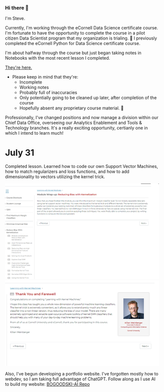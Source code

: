 ### Hi there 👋

I'm Steve. 

Currently, I'm working through the eCornell Data Science certificate course.  I'm fortunate to have the opportunity to complete the course in a pilot citizen Data Scientist program that my organization is trialing. 🙌 I previously completed the eCornell Python for Data Science certificate course.  

I'm about halfway through the course but just began taking notes in Notebooks with the most recent lesson I completed. 

[They're here.](https://github.com/sbogucki12/datascience)

- Please keep in mind that they're:
  - Incomplete
  - Working notes
  - Probably full of inaccuracies
  - Only potentially going to be cleaned up later, after completion of the course
  - Hopefully absent any proprietary course material. 🤞


Professionally, I've changed positions and now manage a division within our Chief Data Office, overseeing our Analytics Enablement and Tools & Technology branches.  It's a really exciting opportunity, certianly one in which I intend to learn much!


# July 31

Completed lesson.  Learned how to code our own Support Vector Machines, how to match regularizers and loss functions, and how to add dimensionality to vectors utilizing the kernel trick.  

![Image](https://github.com/sbogucki12/datascience/blob/main/kernel%201.png)
![Image](https://github.com/sbogucki12/datascience/blob/main/kernel%202.png)


Also, I've begun developing a portfolio website.  I've forgotten mostly how to webdev, so I am taking full advantage of ChatGPT.  Follow along as I use AI to build my website: 
[BOGOODSKI-AI Repo](https://github.com/sbogucki12/bogoodski-ai)

 




